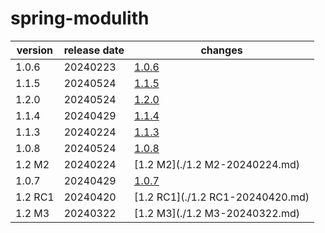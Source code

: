 # spring-modulith

| version | release date |             changes              |
|---------|--------------|----------------------------------|
| 1.0.6   | 20240223     | [1.0.6](./1.0.6-20240223.md)     |
| 1.1.5   | 20240524     | [1.1.5](./1.1.5-20240524.md)     |
| 1.2.0   | 20240524     | [1.2.0](./1.2.0-20240524.md)     |
| 1.1.4   | 20240429     | [1.1.4](./1.1.4-20240429.md)     |
| 1.1.3   | 20240224     | [1.1.3](./1.1.3-20240224.md)     |
| 1.0.8   | 20240524     | [1.0.8](./1.0.8-20240524.md)     |
| 1.2 M2  | 20240224     | [1.2 M2](./1.2 M2-20240224.md)   |
| 1.0.7   | 20240429     | [1.0.7](./1.0.7-20240429.md)     |
| 1.2 RC1 | 20240420     | [1.2 RC1](./1.2 RC1-20240420.md) |
| 1.2 M3  | 20240322     | [1.2 M3](./1.2 M3-20240322.md)   |

